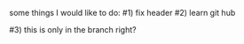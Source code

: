 some things I would like to do:
#1) fix header
#2) learn git hub

#3) this is only in the branch right?
